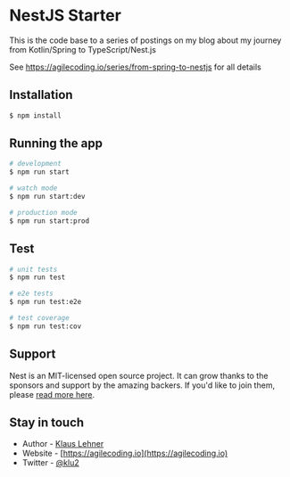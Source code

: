 # NestJS Starter

This is the code base to a series of postings on my blog about my journey from Kotlin/Spring to TypeScript/Nest.js

See https://agilecoding.io/series/from-spring-to-nestjs for all details

## Installation

```bash
$ npm install
```

## Running the app

```bash
# development
$ npm run start

# watch mode
$ npm run start:dev

# production mode
$ npm run start:prod
```

## Test

```bash
# unit tests
$ npm run test

# e2e tests
$ npm run test:e2e

# test coverage
$ npm run test:cov
```

## Support

Nest is an MIT-licensed open source project. It can grow thanks to the sponsors and support by the amazing backers. If you'd like to join them, please [read more here](https://docs.nestjs.com/support).

## Stay in touch

- Author - [Klaus Lehner](https://github.com/klu2)
- Website - [https://agilecoding.io](https://agilecoding.io)
- Twitter - [@klu2](https://twitter.com/klu2)
